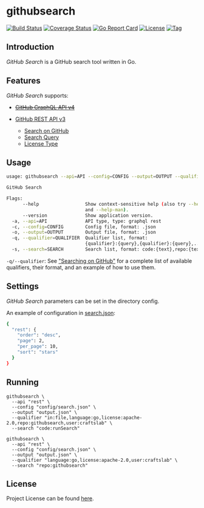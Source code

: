 # githubsearch

[![Build Status](https://travis-ci.com/craftslab/githubsearch.svg?branch=master)](https://travis-ci.com/craftslab/githubsearch)
[![Coverage Status](https://coveralls.io/repos/github/craftslab/githubsearch/badge.svg?branch=master)](https://coveralls.io/github/craftslab/githubsearch?branch=master)
[![Go Report Card](https://goreportcard.com/badge/github.com/craftslab/githubsearch)](https://goreportcard.com/report/github.com/craftslab/githubsearch)
[![License](https://img.shields.io/github/license/craftslab/githubsearch.svg?color=brightgreen)](https://github.com/craftslab/githubsearch/blob/master/LICENSE)
[![Tag](https://img.shields.io/github/tag/craftslab/githubsearch.svg?color=brightgreen)](https://github.com/craftslab/githubsearch/tags)



## Introduction

*GitHub Search* is a GitHub search tool written in Go.



## Features

*GitHub Search* supports:

- [~~GitHub GraphQL API v4~~](https://developer.github.com/v4/)

- [GitHub REST API v3](https://developer.github.com/v3/)

  - [Search on GitHub](https://help.github.com/en/github/searching-for-information-on-github)
  - [Search Query](https://developer.github.com/v3/search/#constructing-a-search-query)
  - [License Type](https://help.github.com/en/github/creating-cloning-and-archiving-repositories/licensing-a-repository#searching-github-by-license-type)



## Usage

```bash
usage: githubsearch --api=API --config=CONFIG --output=OUTPUT --qualifier=QUALIFIER --search=SEARCH [<flags>]

GitHub Search

Flags:
      --help                 Show context-sensitive help (also try --help-long
                             and --help-man).
      --version              Show application version.
  -a, --api=API              API type, type: graphql rest
  -c, --config=CONFIG        Config file, format: .json
  -o, --output=OUTPUT        Output file, format: .json
  -q, --qualifier=QUALIFIER  Qualifier list, format:
                             {qualifier}:{query},{qualifier}:{query},...
  -s, --search=SEARCH        Search list, format: code:{text},repo:{text}
```

`-q/--qualifier`: See ["Searching on GitHub"](https://help.github.com/articles/searching-on-github/) for a complete list of available qualifiers, their format,
 and an example of how to use them.



## Settings

*GitHub Search* parameters can be set in the directory config.

An example of configuration in [search.json](https://github.com/craftslab/githubsearch/blob/master/config/search.json):

```bash
{
  "rest": {
    "order": "desc",
    "page": 2,
    "per_page": 10,
    "sort": "stars"
  }
}
```



## Running

```
githubsearch \
  --api "rest" \
  --config "config/search.json" \
  --output "output.json" \
  --qualifier "in:file,language:go,license:apache-2.0,repo:githubsearch,user:craftslab" \
  --search "code:runSearch"
```

```
githubsearch \
  --api "rest" \
  --config "config/search.json" \
  --output "output.json" \
  --qualifier "language:go,license:apache-2.0,user:craftslab" \
  --search "repo:githubsearch"
```



## License

Project License can be found [here](LICENSE).

